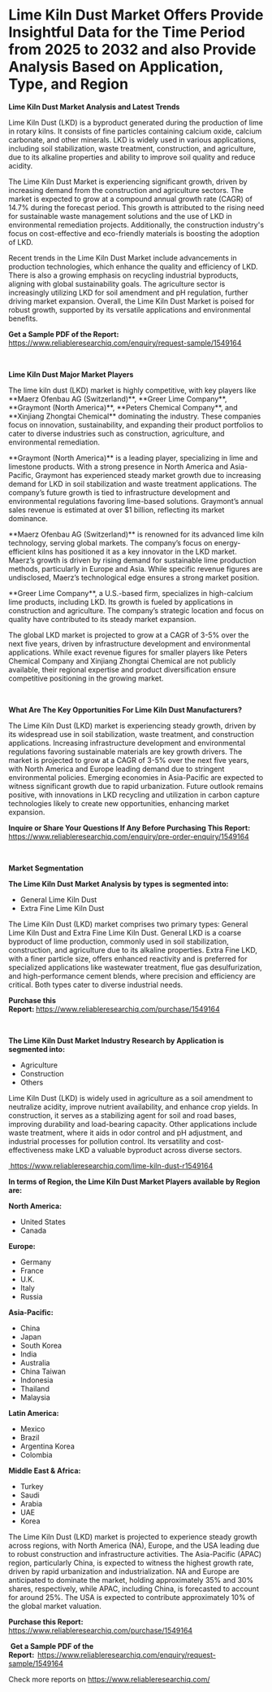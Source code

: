<p><h1>Lime Kiln Dust Market Offers Provide Insightful Data for the Time Period from 2025 to 2032 and also Provide Analysis Based on Application, Type, and Region</h1></p><p><strong>Lime Kiln Dust Market Analysis and Latest Trends</strong></p>
<p><p>Lime Kiln Dust (LKD) is a byproduct generated during the production of lime in rotary kilns. It consists of fine particles containing calcium oxide, calcium carbonate, and other minerals. LKD is widely used in various applications, including soil stabilization, waste treatment, construction, and agriculture, due to its alkaline properties and ability to improve soil quality and reduce acidity.</p><p>The Lime Kiln Dust Market is experiencing significant growth, driven by increasing demand from the construction and agriculture sectors. The market is expected to grow at a compound annual growth rate (CAGR) of 14.7% during the forecast period. This growth is attributed to the rising need for sustainable waste management solutions and the use of LKD in environmental remediation projects. Additionally, the construction industry's focus on cost-effective and eco-friendly materials is boosting the adoption of LKD.</p><p>Recent trends in the Lime Kiln Dust Market include advancements in production technologies, which enhance the quality and efficiency of LKD. There is also a growing emphasis on recycling industrial byproducts, aligning with global sustainability goals. The agriculture sector is increasingly utilizing LKD for soil amendment and pH regulation, further driving market expansion. Overall, the Lime Kiln Dust Market is poised for robust growth, supported by its versatile applications and environmental benefits.</p></p>
<p><strong>Get a Sample PDF of the Report:&nbsp;</strong> <a href="https://www.reliableresearchiq.com/enquiry/request-sample/1549164?utm_campaign=1870&utm_medium=2&utm_source=Github&utm_content=ia&utm_term=29012025&utm_id=lime-kiln-dust">https://www.reliableresearchiq.com/enquiry/request-sample/1549164</a></p>
<p>&nbsp;</p>
<p><strong>Lime Kiln Dust Major Market Players</strong></p>
<p><p>The lime kiln dust (LKD) market is highly competitive, with key players like **Maerz Ofenbau AG (Switzerland)**, **Greer Lime Company**, **Graymont (North America)**, **Peters Chemical Company**, and **Xinjiang Zhongtai Chemical** dominating the industry. These companies focus on innovation, sustainability, and expanding their product portfolios to cater to diverse industries such as construction, agriculture, and environmental remediation.</p><p>**Graymont (North America)** is a leading player, specializing in lime and limestone products. With a strong presence in North America and Asia-Pacific, Graymont has experienced steady market growth due to increasing demand for LKD in soil stabilization and waste treatment applications. The company’s future growth is tied to infrastructure development and environmental regulations favoring lime-based solutions. Graymont’s annual sales revenue is estimated at over $1 billion, reflecting its market dominance.</p><p>**Maerz Ofenbau AG (Switzerland)** is renowned for its advanced lime kiln technology, serving global markets. The company’s focus on energy-efficient kilns has positioned it as a key innovator in the LKD market. Maerz’s growth is driven by rising demand for sustainable lime production methods, particularly in Europe and Asia. While specific revenue figures are undisclosed, Maerz’s technological edge ensures a strong market position.</p><p>**Greer Lime Company**, a U.S.-based firm, specializes in high-calcium lime products, including LKD. Its growth is fueled by applications in construction and agriculture. The company’s strategic location and focus on quality have contributed to its steady market expansion.</p><p>The global LKD market is projected to grow at a CAGR of 3-5% over the next five years, driven by infrastructure development and environmental applications. While exact revenue figures for smaller players like Peters Chemical Company and Xinjiang Zhongtai Chemical are not publicly available, their regional expertise and product diversification ensure competitive positioning in the growing market.</p></p>
<p>&nbsp;</p>
<p><strong>What Are The Key Opportunities For Lime Kiln Dust Manufacturers?</strong></p>
<p><p>The Lime Kiln Dust (LKD) market is experiencing steady growth, driven by its widespread use in soil stabilization, waste treatment, and construction applications. Increasing infrastructure development and environmental regulations favoring sustainable materials are key growth drivers. The market is projected to grow at a CAGR of 3-5% over the next five years, with North America and Europe leading demand due to stringent environmental policies. Emerging economies in Asia-Pacific are expected to witness significant growth due to rapid urbanization. Future outlook remains positive, with innovations in LKD recycling and utilization in carbon capture technologies likely to create new opportunities, enhancing market expansion.</p></p>
<p><strong>Inquire or Share Your Questions If Any Before Purchasing This Report:</strong> <a href="https://www.reliableresearchiq.com/enquiry/pre-order-enquiry/1549164?utm_campaign=1870&utm_medium=2&utm_source=Github&utm_content=ia&utm_term=29012025&utm_id=lime-kiln-dust">https://www.reliableresearchiq.com/enquiry/pre-order-enquiry/1549164</a></p>
<p>&nbsp;</p>
<p><strong>Market Segmentation</strong></p>
<p><strong>The Lime Kiln Dust Market Analysis by types is segmented into:</strong></p>
<p><ul><li>General Lime Kiln Dust</li><li>Extra Fine Lime Kiln Dust</li></ul></p>
<p><p>The Lime Kiln Dust (LKD) market comprises two primary types: General Lime Kiln Dust and Extra Fine Lime Kiln Dust. General LKD is a coarse byproduct of lime production, commonly used in soil stabilization, construction, and agriculture due to its alkaline properties. Extra Fine LKD, with a finer particle size, offers enhanced reactivity and is preferred for specialized applications like wastewater treatment, flue gas desulfurization, and high-performance cement blends, where precision and efficiency are critical. Both types cater to diverse industrial needs.</p></p>
<p><strong>Purchase this Report:&nbsp;</strong><a href="https://www.reliableresearchiq.com/purchase/1549164?utm_campaign=1870&utm_medium=2&utm_source=Github&utm_content=ia&utm_term=29012025&utm_id=lime-kiln-dust">https://www.reliableresearchiq.com/purchase/1549164</a></p>
<p>&nbsp;</p>
<p><strong>The Lime Kiln Dust Market Industry Research by Application is segmented into:</strong></p>
<p><ul><li>Agriculture</li><li>Construction</li><li>Others</li></ul></p>
<p><p>Lime Kiln Dust (LKD) is widely used in agriculture as a soil amendment to neutralize acidity, improve nutrient availability, and enhance crop yields. In construction, it serves as a stabilizing agent for soil and road bases, improving durability and load-bearing capacity. Other applications include waste treatment, where it aids in odor control and pH adjustment, and industrial processes for pollution control. Its versatility and cost-effectiveness make LKD a valuable byproduct across diverse sectors.</p></p>
<p><a href="https://www.reliableresearchiq.com/lime-kiln-dust-r1549164?utm_campaign=1870&utm_medium=2&utm_source=Github&utm_content=ia&utm_term=29012025&utm_id=lime-kiln-dust">&nbsp;https://www.reliableresearchiq.com/lime-kiln-dust-r1549164</a></p>
<p><strong>In terms of Region, the Lime Kiln Dust Market Players available by Region are:</strong></p>
<p>
    <p> <strong> North America: </strong>
        <ul>
            <li>United States</li>
            <li>Canada</li>
        </ul>
        </p> 
    <p> <strong> Europe: </strong>
        <ul>
            <li>Germany</li>
            <li>France</li>
            <li>U.K.</li>
            <li>Italy</li>
            <li>Russia</li>
        </ul>
        </p> 
    <p> <strong> Asia-Pacific: </strong>
        <ul>
            <li>China</li>
            <li>Japan</li>
            <li>South Korea</li>
            <li>India</li>
            <li>Australia</li>
            <li>China Taiwan</li>
            <li>Indonesia</li>
            <li>Thailand</li>
            <li>Malaysia</li>
        </ul>
        </p> 
    <p> <strong> Latin America: </strong>
        <ul>
            <li>Mexico</li>
            <li>Brazil</li>
            <li>Argentina Korea</li>
            <li>Colombia</li>
        </ul>
        </p> 
    <p> <strong> Middle East & Africa: </strong>
        <ul>
            <li>Turkey</li>
            <li>Saudi</li>
            <li>Arabia</li>
            <li>UAE</li>
            <li>Korea</li>
        </ul>
    </p>
    </p>
<p><p>The Lime Kiln Dust (LKD) market is projected to experience steady growth across regions, with North America (NA), Europe, and the USA leading due to robust construction and infrastructure activities. The Asia-Pacific (APAC) region, particularly China, is expected to witness the highest growth rate, driven by rapid urbanization and industrialization. NA and Europe are anticipated to dominate the market, holding approximately 35% and 30% shares, respectively, while APAC, including China, is forecasted to account for around 25%. The USA is expected to contribute approximately 10% of the global market valuation.</p></p>
<p><strong>Purchase this Report: </strong><a href="https://www.reliableresearchiq.com/purchase/1549164?utm_campaign=1870&utm_medium=2&utm_source=Github&utm_content=ia&utm_term=29012025&utm_id=lime-kiln-dust">https://www.reliableresearchiq.com/purchase/1549164</a></p>
<p>&nbsp;<strong>Get a Sample PDF of the Report:&nbsp;&nbsp;</strong><a href="https://www.reliableresearchiq.com/enquiry/request-sample/1549164?utm_campaign=1870&utm_medium=2&utm_source=Github&utm_content=ia&utm_term=29012025&utm_id=lime-kiln-dust">https://www.reliableresearchiq.com/enquiry/request-sample/1549164</a></p>
<p><strong></strong></p>
<p>Check more reports on <a href="https://www.reliableresearchiq.com/?utm_campaign=1870&utm_medium=2&utm_source=Github&utm_content=ia&utm_term=29012025&utm_id=lime-kiln-dust">https://www.reliableresearchiq.com/</a></p>